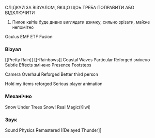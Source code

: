 
СЛІДКУЙ ЗА ВІЗУАЛОМ, ЯКЩО ЩОЬ ТРЕБА ПОПРАВИТИ АБО ВІДКЛЮЧИТИ
1) Пилок квітів буде дивно виглядати взимку, сильно зрізати, майже непомітно

Oculus
EMF
ETF
Fusion
### Візуал
[[Pretty Rain]]
[[-Rainbows]]
Coastal Waves
Particular Reforged змінено
Subtle Effects змінено
Presence Footsteps

Camera Overhaul Reforged
Better third person

Hold my items reforged
Serious player animation
### Механічно
Snow Under Trees
Snow! Real Magic(Kiwi)
### Звук
Sound Physics Remastered
[[Delayed Thunder]]